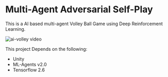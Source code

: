 # Multi-Agent Adversarial Self-Play
This is a AI based multi-agent Volley Ball Game using Deep Reinforcement Learning.

![[ai-volley video](AIMultiVolley.png)](https://www.youtube.com/watch?v=_FH0q9lkqOc)

This project Depends on the following:

* Unity
* ML-Agents v2.0
* Tensorflow 2.6

